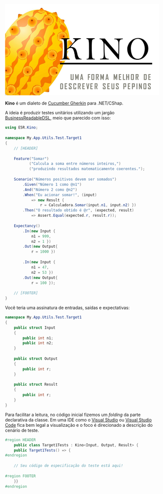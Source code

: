 ![](kino-banner.png)

__Kino__ é um dialeto de [Cucumber Gherkin](https://github.com/cucumber/cucumber/wiki/Gherkin) para .NET/CShap.

A ideia é produzir testes unitários utilizando um jargão [BusinessReadableDSL](https://martinfowler.com/bliki/BusinessReadableDSL.html), meio que parecido com isso:

```csharp
using E5R.Kino;

namespace My.App.Utils.Test.Target1
{
    // [HEADER]
    
    Feature("Somar")
           ("Calcula a soma entre números inteiros,")
           ("produzindo resultados matematicamente coerentes.");

    Scenario("Números positivos devem ser somados")
        .Given("Número 1 como @n1")
        .And("Número 2 como @n2")
        .When("Eu acionar somar!", (input)
            => new Result {
                r = Calculadora.Somar(input.n1, input.n2) })
        .Then("O resultado obtido é @r", (expected, result)
            => Assert.Equal(expected.r, result.r));

    Expectancy()
        .In(new Input {
            n1 = 999,
            n2 = 1 })
        .Out(new Output{
            r = 1000 })

        .In(new Input {
            n1 = 47,
            n2 = 53 })
        .Out(new Output{
            r = 100 });
            
    // [FOOTER]
}
```

Você teria uma assinatura de entradas, saídas e expectativas:

```csharp
namespace My.App.Utils.Test.Target1
{
    public struct Input
    {
        public int n1;
        public int n2;
    }

    public struct Output
    {
        public int r;
    }

    public struct Result
    {
        public int r;
    }
}
```

Para facilitar a leitura, no código inicial fizemos um _folding_ da parte declarativa
da classe. Em uma IDE como o [Visual Studio](https://visualstudio.com) ou [Visual Studio Code](https://code.visualstudio.com/docs/editor/codebasics#_folding) fica bem legal a visualização e
o foco é direcionado a descrição do cenário de teste.

```csharp
#region HEADER
    public class Target1Tests : Kino<Input, Output, Result> {
    public Target1Tests() => {
#endregion

    // Seu código de especificação do teste está aqui!

#region FOOTER
    }}
#endregion
```

